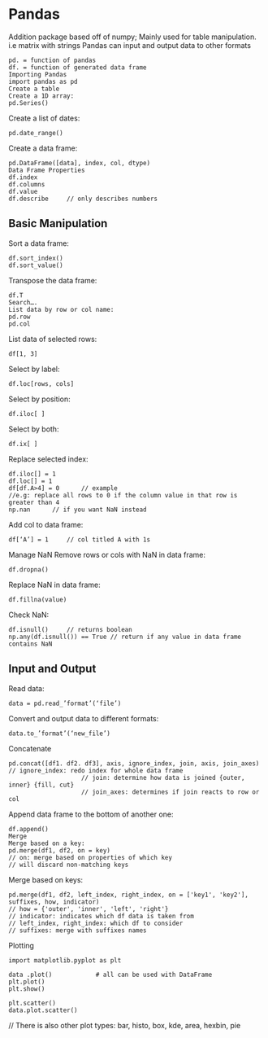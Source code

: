# Pandas
Addition package based off of numpy; Mainly used for table manipulation. i.e matrix with strings
Pandas can input and output data to other formats

```
pd. = function of pandas
df. = function of generated data frame
Importing Pandas
import pandas as pd
Create a table
Create a 1D array:
pd.Series()
```

Create a list of dates:
```
pd.date_range()
```

Create a data frame:
```
pd.DataFrame([data], index, col, dtype)
Data Frame Properties
df.index
df.columns
df.value
df.describe		// only describes numbers
```

## Basic Manipulation
Sort a data frame:
```
df.sort_index()
df.sort_value()
```

Transpose the data frame:
```
df.T
Search….
List data by row or col name:
pd.row
pd.col
```

List data of selected rows:
```
df[1, 3]
```

Select by label:
```
df.loc[rows, cols]
```

Select by position:
```
df.iloc[ ]
```

Select by both:
```
df.ix[ ]
```
Replace selected index:
```
df.iloc[] = 1
df.loc[] = 1
df[df.A>4] = 0 		// example
//e.g: replace all rows to 0 if the column value in that row is greater than 4
np.nan 		// if you want NaN instead
```

Add col to data frame:
```
df[‘A’] = 1		// col titled A with 1s
```

Manage NaN
Remove rows or cols with NaN in data frame:
```
df.dropna()
```

Replace NaN in data frame:
```
df.fillna(value)
```

Check NaN:
```
df.isnull()		// returns boolean
np.any(df.isnull()) == True	// return if any value in data frame contains NaN
```

## Input and Output
Read data:
```
data = pd.read_’format’(‘file’)
```

Convert and output data to different formats:
```
data.to_’format’(‘new_file’)
```

Concatenate
```
pd.concat([df1. df2. df3], axis, ignore_index, join, axis, join_axes)		
// ignore_index: redo index for whole data frame
					// join: determine how data is joined {outer, inner} {fill, cut}
					// join_axes: determines if join reacts to row or col
```
Append data frame to the bottom of another one:
```
df.append()
Merge
Merge based on a key:
pd.merge(df1, df2, on = key)		
// on: merge based on properties of which key
// will discard non-matching keys
```

Merge based on keys:
```
pd.merge(df1, df2, left_index, right_index, on = ['key1', 'key2'], suffixes, how, indicator)
// how = {'outer', 'inner', 'left', 'right'} 
// indicator: indicates which df data is taken from
// left_index, right_index: which df to consider
// suffixes: merge with suffixes names
```

Plotting
```
import matplotlib.pyplot as plt

data .plot()			# all can be used with DataFrame
plt.plot()
plt.show()

plt.scatter()
data.plot.scatter()
```

// There is also other plot types: bar, histo, box, kde, area, hexbin, pie


